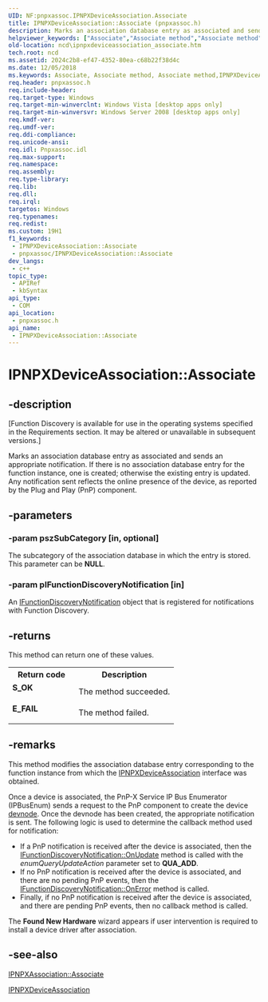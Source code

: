 ```yaml
---
UID: NF:pnpxassoc.IPNPXDeviceAssociation.Associate
title: IPNPXDeviceAssociation::Associate (pnpxassoc.h)
description: Marks an association database entry as associated and sends an appropriate notification.
helpviewer_keywords: ["Associate","Associate method","Associate method","IPNPXDeviceAssociation interface","IPNPXDeviceAssociation interface","Associate method","IPNPXDeviceAssociation.Associate","IPNPXDeviceAssociation::Associate","ncd.ipnpxdeviceassociation_associate","pnpxassoc/IPNPXDeviceAssociation::Associate"]
old-location: ncd\ipnpxdeviceassociation_associate.htm
tech.root: ncd
ms.assetid: 2024c2b8-ef47-4352-80ea-c68b22f38d4c
ms.date: 12/05/2018
ms.keywords: Associate, Associate method, Associate method,IPNPXDeviceAssociation interface, IPNPXDeviceAssociation interface,Associate method, IPNPXDeviceAssociation.Associate, IPNPXDeviceAssociation::Associate, ncd.ipnpxdeviceassociation_associate, pnpxassoc/IPNPXDeviceAssociation::Associate
req.header: pnpxassoc.h
req.include-header: 
req.target-type: Windows
req.target-min-winverclnt: Windows Vista [desktop apps only]
req.target-min-winversvr: Windows Server 2008 [desktop apps only]
req.kmdf-ver: 
req.umdf-ver: 
req.ddi-compliance: 
req.unicode-ansi: 
req.idl: Pnpxassoc.idl
req.max-support: 
req.namespace: 
req.assembly: 
req.type-library: 
req.lib: 
req.dll: 
req.irql: 
targetos: Windows
req.typenames: 
req.redist: 
ms.custom: 19H1
f1_keywords:
 - IPNPXDeviceAssociation::Associate
 - pnpxassoc/IPNPXDeviceAssociation::Associate
dev_langs:
 - c++
topic_type:
 - APIRef
 - kbSyntax
api_type:
 - COM
api_location:
 - pnpxassoc.h
api_name:
 - IPNPXDeviceAssociation::Associate
---
```


# IPNPXDeviceAssociation::Associate


## -description

<p class="CCE_Message">[Function Discovery is available for use in the operating systems specified in the Requirements section. It may be altered or unavailable in subsequent versions.]

Marks an association database entry as associated and sends an appropriate notification.  If there is no association database entry for the function instance, one is created; otherwise the existing entry is updated. Any notification sent reflects the online presence of the device, as reported by the Plug and Play (PnP) component.

## -parameters

### -param pszSubCategory [in, optional]

The subcategory of the association database in which the entry is stored.  This parameter can be <b>NULL</b>.

### -param pIFunctionDiscoveryNotification [in]

An <a href="/windows/desktop/api/functiondiscoveryapi/nn-functiondiscoveryapi-ifunctiondiscoverynotification">IFunctionDiscoveryNotification</a> object that is registered for notifications with Function Discovery.

## -returns

This method can return one of these values.

<table>
<tr>
<th>Return code</th>
<th>Description</th>
</tr>
<tr>
<td width="40%">
<dl>
<dt><b>S_OK</b></dt>
</dl>
</td>
<td width="60%">
The method succeeded.

</td>
</tr>
<tr>
<td width="40%">
<dl>
<dt><b>E_FAIL</b></dt>
</dl>
</td>
<td width="60%">
The method failed.

</td>
</tr>
</table>

## -remarks

This method modifies the association database entry corresponding to the function instance from which the <a href="/windows/desktop/api/pnpxassoc/nn-pnpxassoc-ipnpxdeviceassociation">IPNPXDeviceAssociation</a> interface was obtained. 

Once a device is associated, the PnP-X Service IP Bus Enumerator (IPBusEnum) sends a request to the PnP component  to create the device <a href="/previous-versions/windows/desktop/fundisc/function-discovery-glossary">devnode</a>. Once the devnode has been created, the appropriate notification is sent. The following logic is used to determine the callback method used for notification:

<ul>
<li>If a PnP notification is received after the device is associated, then the <a href="/windows/desktop/api/functiondiscoveryapi/nf-functiondiscoveryapi-ifunctiondiscoverynotification-onupdate">IFunctionDiscoveryNotification::OnUpdate</a> method is called  with the <i>enumQueryUpdateAction</i> parameter set to  <b>QUA_ADD</b>. </li>
<li>If no PnP notification is received after the device is associated, and there are no pending PnP events, then the <a href="/windows/desktop/api/functiondiscoveryapi/nf-functiondiscoveryapi-ifunctiondiscoverynotification-onerror">IFunctionDiscoveryNotification::OnError</a> method is called. </li>
<li>Finally, if no PnP notification is received after the device is associated, and there are pending PnP events, then no callback method is called.</li>
</ul>
The <b>Found New Hardware</b> wizard appears if user intervention is required to install a device driver after association.

## -see-also

<a href="/windows/desktop/api/pnpxassoc/nf-pnpxassoc-ipnpxassociation-associate">IPNPXAssociation::Associate</a>



<a href="/windows/desktop/api/pnpxassoc/nn-pnpxassoc-ipnpxdeviceassociation">IPNPXDeviceAssociation</a>

